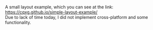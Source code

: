   A small layout example, which you can see at the link:  https://cqxg.github.io/simple-layout-example/  
  Due to lack of time today, I did not implement cross-platform and some functionality.
